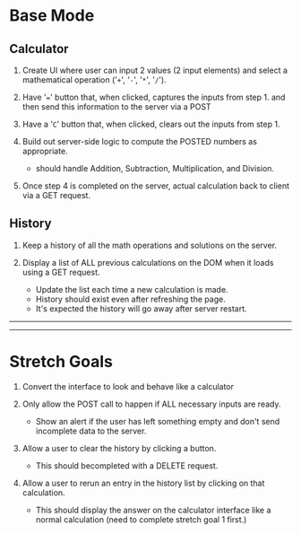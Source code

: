 # Base Mode

## Calculator
1. Create UI where user can input 2 values (2 input elements) and select a mathematical operation ('`+`', '`-`', '`*`', '`/`').

2. Have '`=`' button that, when clicked, captures the inputs from step 1. and then send this information to the server via a POST

3. Have a '`C`' button that, when clicked, clears out the inputs from step 1.

4. Build out server-side logic to compute the POSTED numbers as appropriate.
    - should handle Addition, Subtraction, Multiplication, and Division.

5. Once step 4 is completed on the server, actual calculation back to client via a GET request.

## History
1. Keep a history of all the math operations and solutions on the server.

2. Display a list of ALL previous calculations on the DOM when it loads using a GET request.
    - Update the list each time a new calculation is made.
    - History should exist even after refreshing the page.
    - It's expected the history will go away after server restart.

-----
-----
# Stretch Goals
1. Convert the interface to look and behave like a calculator

2. Only allow the POST call to happen if ALL necessary inputs are ready.
    - Show an alert if the user has left something empty and don't send incomplete data to the server.

3. Allow a user to clear the history by clicking a button.
    - This should becompleted with a DELETE request.

4. Allow a user to rerun an entry in the history list by clicking on that calculation.
    - This should display the answer on the calculator interface like a normal calculation (need to complete stretch goal 1 first.)